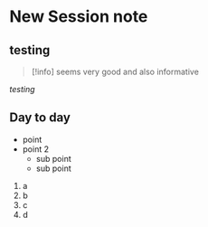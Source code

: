 # New Session note
**testing**
---

> [!info]
> seems very good
> and also informative

*testing*

## Day to day
- point
- point 2
  - sub point
  - sub point

1. a
2. b
  1. c
  2. d
